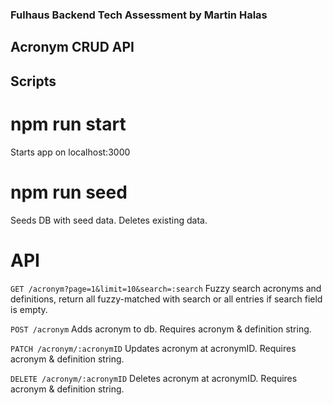 ### Fulhaus Backend Tech Assessment by Martin Halas

## Acronym CRUD API

## Scripts
# npm run start
Starts app on localhost:3000

# npm run seed
Seeds DB with seed data. Deletes existing data.

# API

`GET /acronym?page=1&limit=10&search=:search`
Fuzzy search acronyms and definitions, return all fuzzy-matched with search or all entries if search field is empty.

`POST /acronym`
Adds acronym to db. Requires acronym & definition string.

`PATCH /acronym/:acronymID`
Updates acronym at acronymID. Requires acronym & definition string.

`DELETE /acronym/:acronymID`
Deletes acronym at acronymID. Requires acronym & definition string.